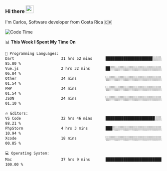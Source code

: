 ### Hi there <img src="https://media.giphy.com/media/hvRJCLFzcasrR4ia7z/giphy.gif" width="25px" height="25px">

I'm Carlos, Software developer from Costa Rica 🇨🇷

[//]: # (<a href="https://app.daily.dev/carum98"><img src="https://github.com/carum98/carum98/blob/main/devcard.svg" width="400" alt="Carlos Umaña Acevedo's Dev Card"/></a>)


<!--START_SECTION:waka-->
![Code Time](http://img.shields.io/badge/Code%20Time-12%2C650%20hrs%2021%20mins-blue)

📊 **This Week I Spent My Time On** 

```text
💬 Programming Languages: 
Dart                     31 hrs 52 mins      █████████████████████░░░░   85.80 % 
Vue.js                   2 hrs 32 mins       ██░░░░░░░░░░░░░░░░░░░░░░░   06.84 % 
Other                    34 mins             ░░░░░░░░░░░░░░░░░░░░░░░░░   01.54 % 
PHP                      34 mins             ░░░░░░░░░░░░░░░░░░░░░░░░░   01.54 % 
JSON                     24 mins             ░░░░░░░░░░░░░░░░░░░░░░░░░   01.10 % 

🔥 Editors: 
VS Code                  32 hrs 46 mins      ██████████████████████░░░   88.21 % 
PhpStorm                 4 hrs 3 mins        ███░░░░░░░░░░░░░░░░░░░░░░   10.94 % 
Xcode                    18 mins             ░░░░░░░░░░░░░░░░░░░░░░░░░   00.85 % 

💻 Operating System: 
Mac                      37 hrs 9 mins       █████████████████████████   100.00 % 
```


<!--END_SECTION:waka-->
